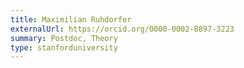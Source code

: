 ```yaml
---
title: Maximilian Ruhdorfer
externalUrl: https://orcid.org/0000-0002-8897-3223
summary: Postdoc, Theory
type: stanforduniversity
---
```

